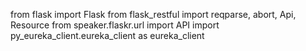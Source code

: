 from flask import Flask
from flask_restful import reqparse, abort, Api, Resource
from speaker.flaskr.url import API
import py_eureka_client.eureka_client as eureka_client

